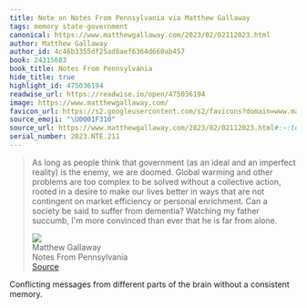 ```yaml
---
title: Note on Notes From Pennsylvania via Matthew Gallaway
tags: memory state-government
canonical: https://www.matthewgallaway.com/2023/02/02112023.html
author: Matthew Gallaway
author_id: 4c46b3355df25ad8aef6364d660ab457
book: 24315683
book_title: Notes From Pennsylvania
hide_title: true
highlight_id: 475036194
readwise_url: https://readwise.io/open/475036194
image: https://www.matthewgallaway.com/
favicon_url: https://s2.googleusercontent.com/s2/favicons?domain=www.matthewgallaway.com
source_emoji: "\U0001F310"
source_url: https://www.matthewgallaway.com/2023/02/02112023.html#:~:text=As%20long%20as,far%20from%20alone.
serial_number: 2023.NTE.211
---
```

> As long as people think that government (as an ideal and an imperfect reality) is the enemy, we are doomed. Global warming and other problems are too complex to be solved without a collective action, rooted in a desire to make our lives better in ways that are not contingent on market efficiency or personal enrichment. Can a society be said to suffer from dementia? Watching my father succumb, I'm more convinced than ever that he is far from alone.
> <div class="quoteback-footer"><div class="quoteback-avatar"><img class="mini-favicon" src="https://s2.googleusercontent.com/s2/favicons?domain=www.matthewgallaway.com"></div><div class="quoteback-metadata"><div class="metadata-inner"><span style="display:none">FROM:</span><div aria-label="Matthew Gallaway" class="quoteback-author"> Matthew Gallaway</div><div aria-label="Notes From Pennsylvania" class="quoteback-title"> Notes From Pennsylvania</div></div></div><div class="quoteback-backlink"><a target="_blank" aria-label="go to the full text of this quotation" rel="noopener" href="https://www.matthewgallaway.com/2023/02/02112023.html#:~:text=As%20long%20as,far%20from%20alone." class="quoteback-arrow"> Source</a></div></div>

Conflicting messages from different parts of the brain without a consistent memory. 